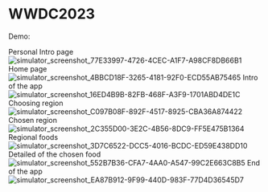 # WWDC2023
Demo:

Personal Intro page
![simulator_screenshot_77E33997-4726-4CEC-A1F7-A98CF8DB66B1](https://user-images.githubusercontent.com/88293742/232899614-e8c0815b-39a8-445b-8338-514ccff363f8.png)
Home page
![simulator_screenshot_4BBCD18F-3265-4181-92F0-ECD55AB75465](https://user-images.githubusercontent.com/88293742/232899668-408f13d3-4ce1-4699-a866-5e8a619ee371.png)
Intro of the app 
![simulator_screenshot_16ED4B9B-82FB-468F-A3F9-1701ABD4DE1C](https://user-images.githubusercontent.com/88293742/232899695-c97a6159-a11e-47b1-b9d8-6a883b5d3f72.png)
Choosing region
![simulator_screenshot_C097B08F-892F-4517-8925-CBA36A874422](https://user-images.githubusercontent.com/88293742/232899720-282b2b6f-73a1-4ebb-9ee3-93442673ea0b.png)
Chosen region
![simulator_screenshot_2C355D00-3E2C-4B56-8DC9-FF5E475B1364](https://user-images.githubusercontent.com/88293742/232899749-c1634ec1-797c-4878-8f60-4ebd9b832c88.png)
Regional foods
![simulator_screenshot_3D7C6522-DCC5-4016-BCDC-ED59E438DD10](https://user-images.githubusercontent.com/88293742/232899770-745a8744-872a-4b3a-a3bd-5d016be08870.png)
Detailed of the chosen food
![simulator_screenshot_552B7B36-CFA7-4AA0-A547-99C2E663C8B5](https://user-images.githubusercontent.com/88293742/232899809-2fb14df7-73c1-43ab-b1da-e70ed3675613.png)
End of the app
![simulator_screenshot_EA87B912-9F99-440D-983F-77D4D36545D7](https://user-images.githubusercontent.com/88293742/232899848-9a148014-2410-4baf-9ef5-170b2aa418cd.png)
